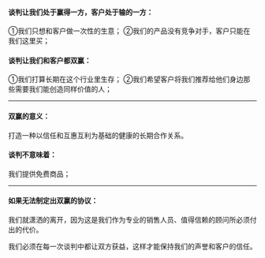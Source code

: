 #### 谈判让我们处于赢得一方，客户处于输的一方：
①我们只想和客户做一次性的生意；
②我们的产品没有竞争对手，客户只能在我们这里买；

#### 谈判让我们和客户都双赢：
①我们打算长期在这个行业里生存；
②我们希望客户将我们推荐给他们身边那些需要我们能创造同样价值的人；

***
#### 双赢的意义：
打造一种以信任和互惠互利为基础的健康的长期合作关系。

#### 谈判不意味着：
我们提供免费商品；

***
#### 如果无法制定出双赢的协议：
我们就潇洒的离开，因为这是我们作为专业的销售人员、值得信赖的顾问所必须付出的代价。

我们必须在每一次谈判中都让双方获益，这样才能保持我们的声誉和客户的信任。

